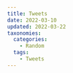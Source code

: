 ```yaml
---
title: Tweets
date: 2022-03-10
updated: 2022-03-22
taxonomies:
  categories:
    - Random
  tags:
    - Tweets
---
```

